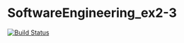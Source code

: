 # SoftwareEngineering_ex2-3
[![Build Status](https://app.travis-ci.com/golddragon11/SoftwareEngineering_ex2-3.svg?token=nkeqFxv6SEzShg5vpA6i&branch=main)](https://app.travis-ci.com/golddragon11/SoftwareEngineering_ex2-3)